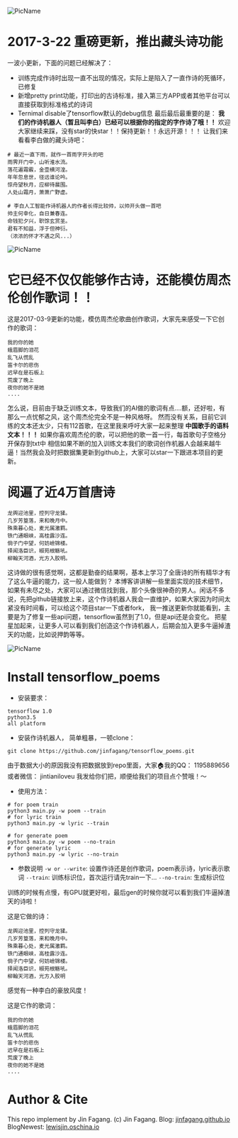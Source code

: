 ![PicName](http://ofwzcunzi.bkt.clouddn.com/c6NquwsEIMWg8xVm.png)

# 2017-3-22 重磅更新，推出藏头诗功能
一波小更新，下面的问题已经解决了：
* 训练完成作诗时出现一直不出现的情况，实际上是陷入了一直作诗的死循环，已修复
* 新增pretty print功能，打印出的古诗标准，接入第三方APP或者其他平台可以直接获取到标准格式的诗词
* Ternimal disable了tensorflow默认的debug信息
最后最后最重要的是： **我们的作诗机器人（暂且叫李白）已经可以根据你的指定的字作诗了哦！！**
欢迎大家继续来踩，没有star的快star！！保持更新！！永远开源！！！
让我们来看看李白做的藏头诗吧：

```
# 最近一直下雨，就作一首雨字开头的吧
雨霁开门中，山听淮水流。
落花遍霜霰，金壶横河湟。
年年忽息世，径远谁论吟。
惊舟望秋月，应柳待晨围。
人处山霜月，萧萧广野虚。

# 李白人工智能作诗机器人的作者长得比较帅，以帅开头做一首吧
帅主何幸化，自日兼春连。
命钱犯夕兴，职馀玄赏圣。
君有不知益，浮于但神衍。
（浓浓的怀才不遇之风...）
```

![PicName](http://ofwzcunzi.bkt.clouddn.com/VMBUVeqLjlXA6cUJ.png)



# 它已经不仅仅能够作古诗，还能模仿周杰伦创作歌词！！

这是2017-03-9更新的功能，模仿周杰伦歌曲创作歌词，大家先来感受一下它创作的歌词：

```
我的你的她
蛾眉脚的泪花
乱飞从慌乱
笛卡尔的悲伤
迟早在是石板上
荒废了晚上
夜你的她不是她
....
```

怎么说，目前由于缺乏训练文本，导致我们的AI做的歌词有点....额，还好啦，有那么一点忧郁之风，这个周杰伦完全不是一种风格呀。
然而没有关系，目前它训练的文本还太少，只有112首歌，在这里我来呼吁大家一起来整理 **中国歌手的语料文本！！！**
如果你喜欢周杰伦的歌，可以把他的歌一首一行，每首歌句子空格分开保存到txt中
相信如果不断的加入训练文本我们的歌词创作机器人会越来越牛逼！当然我会及时把数据集更新到github上，大家可以star一下跟进本项目的更新。


# 阅遍了近4万首唐诗

```
龙舆迎池里，控列守龙猱。
几岁芳篁落，来和晚月中。
殊乘暮心处，麦光属激羁。
铁门通眼峡，高桂露沙连。
倘子门中望，何妨嶮锦楼。
择闻洛臣识，椒苑根觞吼。
柳翰天河酒，光方入胶明。
```

这诗做的很有感觉啊，这都是勤奋的结果啊，基本上学习了全唐诗的所有精华才有了这么牛逼的能力，这一般人能做到？
本博客讲讲解一些里面实现的技术细节，如果有未尽之处，大家可以通过微信找到我，那个头像很神奇的男人。闲话不多说，先把github链接放上来，这个作诗机器人我会一直维护，如果大家因为时间太紧没有时间看，可以给这个项目star一下或者fork，
我一推送更新你就能看到，主要是为了修复一些api问题，tensorflow虽然到了1.0，但是api还是会变化。
把星星加起来，让更多人可以看到我们创造这个作诗机器人，后期会加入更多牛逼掉渣天的功能，比如说押韵等等。

![PicName](http://ofwzcunzi.bkt.clouddn.com/m6fvfm6s0aZzVoni.png)

# Install tensorflow_poems

* 安装要求：
```
tensorflow 1.0
python3.5
all platform
```

* 安装作诗机器人， 简单粗暴，一顿clone：
```
git clone https://github.com/jinfagang/tensorflow_poems.git
```
由于数据大小的原因我没有把数据放到repo里面，大家🏠我的QQ： 1195889656 或者微信： jintianiloveu 我发给你们把，顺便给我们的项目点个赞哦！～

* 使用方法：
```
# for poem train
python3 main.py -w poem --train
# for lyric train
python3 main.py -w lyric --train

# for generate poem
python3 main.py -w poem --no-train
# for generate lyric
python3 main.py -w lyric --no-train

```

* 参数说明
`-w or --write`: 设置作诗还是创作歌词，poem表示诗，lyric表示歌词
`--train`: 训练标识位，首次运行请先train一下...
`--no-train`: 生成标识位

训练的时候有点慢，有GPU就更好啦，最后gen的时候你就可以看到我们牛逼掉渣天的诗啦！

这是它做的诗：

```
龙舆迎池里，控列守龙猱。
几岁芳篁落，来和晚月中。
殊乘暮心处，麦光属激羁。
铁门通眼峡，高桂露沙连。
倘子门中望，何妨嶮锦楼。
择闻洛臣识，椒苑根觞吼。
柳翰天河酒，光方入胶明
```
感觉有一种李白的豪放风度！

这是它作的歌词：

```
我的你的她
蛾眉脚的泪花
乱飞从慌乱
笛卡尔的悲伤
迟早在是石板上
荒废了晚上
夜你的她不是她
....
```


# Author & Cite
This repo implement by Jin Fagang.
(c) Jin Fagang.
Blog: [jinfagang.github.io](https://jinfagang.github.io)
BlogNewest: [lewisjin.oschina.io](https://lewisjin.oschina.io)
